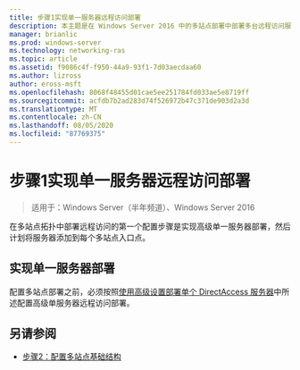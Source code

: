 ```yaml
---
title: 步骤1实现单一服务器远程访问部署
description: 本主题是在 Windows Server 2016 中的多站点部署中部署多台远程访问服务器指南的一部分。
manager: brianlic
ms.prod: windows-server
ms.technology: networking-ras
ms.topic: article
ms.assetid: f9086c4f-f950-44a9-93f1-7d03aecdaa60
ms.author: lizross
author: eross-msft
ms.openlocfilehash: 8068f48455d01cae5ee251784fd033ae5e8719ff
ms.sourcegitcommit: acfdb7b2ad283d74f526972b47c371de903d2a3d
ms.translationtype: MT
ms.contentlocale: zh-CN
ms.lasthandoff: 08/05/2020
ms.locfileid: "87769375"
---
```

# <a name="step-1-implement-a-single-server-remote-access-deployment"></a>步骤1实现单一服务器远程访问部署

>适用于：Windows Server（半年频道）、Windows Server 2016

在多站点拓扑中部署远程访问的第一个配置步骤是实现高级单一服务器部署，然后计划将服务器添加到每个多站点入口点。

## <a name="implement-a-single-server-deployment"></a><a name="BKMK_1.1"></a>实现单一服务器部署
配置多站点部署之前，必须按照[使用高级设置部署单个 DirectAccess 服务器](../../../directaccess/single-server-advanced/deploy-a-single-directaccess-server-with-advanced-settings.md)中所述配置高级单服务器远程访问部署。

## <a name="see-also"></a><a name="BKMK_Links"></a>另请参阅

-   [步骤2：配置多站点基础结构](Step-2-Configure-the-Multisite-Infrastructure.md)

